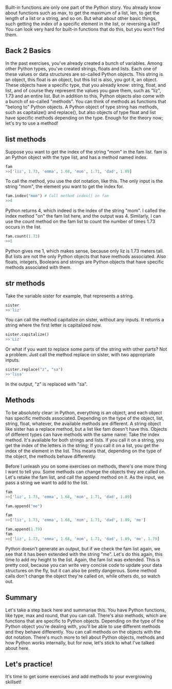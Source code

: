 Built-in functions are only one part of the Python story. You already know about functions such as max, to get the maximum of a list, len, to get the length of a list or a string, and so on. But what about other basic things, such getting the index of a specific element in the list, or reversing a list? You can look very hard for built-in functions that do this, but you won't find them.
## Back 2 Basics
In the past exercises, you've already created a bunch of variables. Among other Python types, you've created strings, floats and lists. Each one of these values or data structures are so-called Python objects. This string is an object, this float is an object, but this list is also, you got it, an object. These objects have a specific type, that you already know: string, float, and list, and of course they represent the values you gave them, such as "liz", 1.73 and an entire list. But in addition to this, Python objects also come with a bunch of so-called "methods". You can think of methods as functions that "belong to" Python objects. A Python object of type string has methods, such as capitalize() and replace(), but also objects of type float and list have specific methods depending on the type. Enough for the theory now; let's try to use a method!
## list methods
Suppose you want to get the index of the string "mom" in the fam list. fam is an Python object with the type list, and has a method named index. 
```Python
fam
>>['liz', 1.73, 'emma', 1.68, 'mom', 1.71, 'dad', 1.89]
```
To call the method, you use the dot notation, like this. The only input is the string "mom", the element you want to get the index for. 
```Python
fam.index("mom") # Call method index() on fam
>>4
```
Python returns 4, which indeed is the index of the string "mom". I called the index method "on" the fam list here, and the output was 4. Similarly, I can use the count method on the fam list to count the number of times 1.73 occurs in the list. 
```Python
fam.count(1.73)
>>1
```
Python gives me 1, which makes sense, because only liz is 1.73 meters tall. But lists are not the only Python objects that have methods associated. Also floats, integers, Booleans and strings are Python objects that have specific methods associated with them.
## str methods
Take the variable sister for example, that represents a string. 
```Python
sister
>>'liz'
```
You can call the method capitalize on sister, without any inputs. It returns a string where the first letter is capitalized now. 
```Python
sister.capitalize()
>>'Liz'
```
Or what if you want to replace some parts of the string with other parts? Not a problem. Just call the method replace on sister, with two appropriate inputs. 
```Python
sister.replace("z", "sa")
>>'lisa'
```
In the output, "z" is replaced with "sa".
## Methods
To be absolutely clear: in Python, everything is an object, and each object has specific methods associated. Depending on the type of the object, list, string, float, whatever, the available methods are different. A string object like sister has a replace method, but a list like fam doesn't have this. Objects of different types can have methods with the same name: Take the index method. It's available for both strings and lists. If you call it on a string, you get the index of the letters in the string; If you call it on a list, you get the index of the element in the list. This means that, depending on the type of the object, the methods behave differently. 

Before I unleash you on some exercises on methods, there's one more thing I want to tell you. Some methods can change the objects they are called on. Let's retake the fam list, and call the append method on it. As the input, we pass a string we want to add to the list. 
```Python
fam
>>['liz', 1.73, 'emma', 1.68, 'mom', 1.71, 'dad', 1.89]

fam.append("me")

fam
>>['liz', 1.73, 'emma', 1.68, 'mom', 1.71, 'dad', 1.89, 'me']

fam.append(1.79)
fam
>>['liz', 1.73, 'emma', 1.68, 'mom', 1.71, 'dad', 1.89, 'me'. 1.79]
```
Python doesn't generate an output, but if we check the fam list again, we see that it has been extended with the string "me". Let's do this again, this time to add my height to the list. Again, the fam list was extended. This is pretty cool, because you can write very concise code to update your data structures on the fly, but it can also be pretty dangerous. Some method calls don't change the object they're called on, while others do, so watch out.
## Summary
Let's take a step back here and summarise this. You have Python functions, like type, max and round, that you can call. There's also methods, which are functions that are specific to Python objects. Depending on the type of the Python object you're dealing with, you'll be able to use different methods and they behave differently. You can call methods on the objects with the dot notation. There's much more to tell about Python objects, methods and how Python works internally, but for now, let's stick to what I've talked about here.
## Let's practice!
It's time to get some exercises and add methods to your evergrowing skillset!